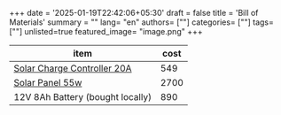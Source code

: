 +++
date = '2025-01-19T22:42:06+05:30'
draft = false
title = 'Bill of Materials'
summary = ""
lang= "en"
authors= [""]
categories= [""]
tags= [""]
unlisted=true
featured_image= "image.png"
+++

| item | cost |
|---|---|
| [Solar Charge Controller 20A](https://www.amazon.in/Skypearll-Controller-Intelligent-Battery-Regulator/) | 549 |
| [Solar Panel 55w](https://amzn.in/d/aX7kRBz) | 2700 |
| 12V 8Ah Battery (bought locally) | 890 |